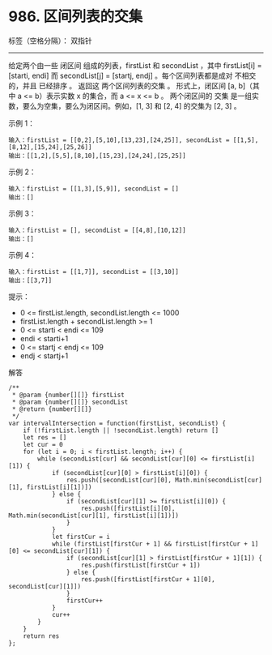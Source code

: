 ﻿# 986. 区间列表的交集

标签（空格分隔）： 双指针

---

给定两个由一些 闭区间 组成的列表，firstList 和 secondList ，其中 firstList[i] = [starti, endi] 而 secondList[j] = [startj, endj] 。每个区间列表都是成对 不相交 的，并且 已经排序 。
返回这 两个区间列表的交集 。
形式上，闭区间 [a, b]（其中 a <= b）表示实数 x 的集合，而 a <= x <= b 。
两个闭区间的 交集 是一组实数，要么为空集，要么为闭区间。例如，[1, 3] 和 [2, 4] 的交集为 [2, 3] 。

示例 1：

    输入：firstList = [[0,2],[5,10],[13,23],[24,25]], secondList = [[1,5],[8,12],[15,24],[25,26]]
    输出：[[1,2],[5,5],[8,10],[15,23],[24,24],[25,25]]

示例 2：

    输入：firstList = [[1,3],[5,9]], secondList = []
    输出：[]

示例 3：

    输入：firstList = [], secondList = [[4,8],[10,12]]
    输出：[]

示例 4：

    输入：firstList = [[1,7]], secondList = [[3,10]]
    输出：[[3,7]]

提示：

 - 0 <= firstList.length, secondList.length <= 1000
 - firstList.length + secondList.length >= 1
 - 0 <= starti < endi <= 109
 - endi < starti+1
 - 0 <= startj < endj <= 109
 - endj < startj+1
 
解答

    /**
     * @param {number[][]} firstList
     * @param {number[][]} secondList
     * @return {number[][]}
     */
    var intervalIntersection = function(firstList, secondList) {
        if (!firstList.length || !secondList.length) return []
        let res = []
        let cur = 0
        for (let i = 0; i < firstList.length; i++) {
            while (secondList[cur] && secondList[cur][0] <= firstList[i][1]) {
                if (secondList[cur][0] > firstList[i][0]) {
                    res.push([secondList[cur][0], Math.min(secondList[cur][1], firstList[i][1])])
                } else {
                    if (secondList[cur][1] >= firstList[i][0]) {
                        res.push([firstList[i][0], Math.min(secondList[cur][1], firstList[i][1])])
                    }
                }
                let firstCur = i
                while (firstList[firstCur + 1] && firstList[firstCur + 1][0] <= secondList[cur][1]) {
                    if (secondList[cur][1] > firstList[firstCur + 1][1]) {
                        res.push(firstList[firstCur + 1])
                    } else {
                        res.push([firstList[firstCur + 1][0], secondList[cur][1]])
                    }
                    firstCur++
                }
                cur++
            }
        }
        return res
    };